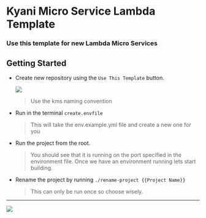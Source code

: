 # Kyani Micro Service Lambda Template
### Use this template for new Lambda Micro Services

## Getting Started
- Create new repository using the ```Use This Template``` button.

  ![](https://s3-us-west-2.amazonaws.com/assets.kyani.net/github/image+(7).png)
  > Use the kms naming convention
- Run in the terminal ```create.envfile ```
  > This will take the env.example.yml file and create a new one for you
- Run the project from the root.
  > You should see that it is running on the port specified in the environment file.
  > Once we have an environment running lets start building.
- Rename the project by running ```./rename-project {{Project Name}}```
  > This can only be run once so choose wisely.
  
---
![](https://s3-us-west-2.amazonaws.com/assets.kyani.net/github/Screenshot+from+2019-11-20+11-31-18.png)
